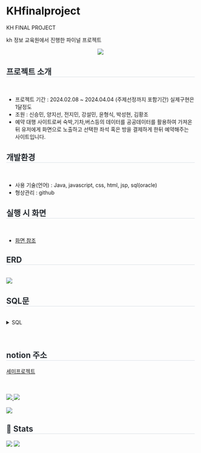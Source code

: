 # KHfinalproject
KH FINAL PROJECT

kh 정보 교육원에서 진행한 파이널 프로젝트


<div align= "center">
    <img src="https://capsule-render.vercel.app/api?type=waving&color=gradient&height=180&text=NOSHOW&animation=&fontColor=000000&fontSize=40" />
</div>
    <h2 style="border-bottom: 1px solid #d8dee4; color: #282d33;"> 프로젝트  소개 </h2> <br> 
     <ul>
         <li>프로젝트 기간 :  2024.02.08 ~ 2024.04.04 (주제선정까지 포함기간) 실제구현은 1달정도</li>
         <li>조원 : 신승민, 양지선, 전지민, 강설민, 윤형식, 박성현, 김황조</li>
         <li>예약 대행 사이트로써 숙박,기차,버스등의 데이터를 공공데이터를 활용하여 가져온뒤 유저에게 화면으로 노출하고 선택한 좌석 혹은 방을 결제하게 한뒤 예약해주는 사이트입니다.</li>
     </ul>
    <h2 style="border-bottom: 1px solid #d8dee4; color: #282d33;"> 개발환경 </h2> <br> 
     <ul>
         <li>사용 기술(언어) : Java, javascript, css, html, jsp, sql(oracle) </li>
         <li>형상관리 : github</li>
     </ul>
     <h2 style="border-bottom: 1px solid #d8dee4; color: #282d33;"> 실행 시 화면 </h2> <br> 
     <ul>
         <li><a href="https://amplified-success-14b.notion.site/65c6493152074601bf0f74df2003a6a6">화면 참조</a></li>
     </ul>
     <h2 style="border-bottom: 1px solid #d8dee4; color: #282d33;">ERD </h2> <br> 
     <img src="https://file.notion.so/f/f/9ea9ba60-1184-44bf-b0b7-c58d1b73dd6a/14f7529b-5941-4f9e-858a-1edc9ba656a3/Untitled.png?id=5c93140f-1f4f-4186-aae5-66ebdf4532e3&table=block&spaceId=9ea9ba60-1184-44bf-b0b7-c58d1b73dd6a&expirationTimestamp=1718344800000&signature=m45epEEmAAnvcBl_LTHG6_F4XII1BtXl2QIYAWZ9URI&downloadName=Untitled.png">
     <h2 style="border-bottom: 1px solid #d8dee4; color: #282d33;"> SQL문 </h2> <br>
     <details>
         <summary>
             SQL
         </summary>
     <pre>
         <code>
DROP TABLE BOARDLIKE;
DROP TABLE RANK;
DROP TABLE REPLY;
DROP TABLE REPORT;
DROP TABLE GAME;
DROP TABLE BOARD_IMG;
DROP TABLE BOARD;
DROP TABLE MEMBER;
DROP TABLE CATEGORY;


DROP SEQUENCE SEQ_BOARD_NO;
DROP SEQUENCE SEQ_MEMBER_NO;
DROP SEQUENCE SEQ_REPLY_NO;
DROP SEQUENCE SEQ_BOARD_IMG_NO;
DROP SEQUENCE SEQ_REPORT_NO;

----------------------테이블 생성 구문---------------------

CREATE TABLE "MEMBER" (
   "MEMBER_NO"   NUMBER PRIMARY KEY,
   "MEMBER_NAME"   VARCHAR2(20)      NOT NULL,
   "MEMBER_ID"   VARCHAR2(50)      NOT NULL,
   "MEMBER_EMAIL"   VARCHAR2(50)    NOT NULL,
   "MEMBER_PROFILE"   VARCHAR2(1000),
   "MEMBER_PW"   VARCHAR2(50)      NOT NULL,
   "MANAGER_YN"   CHAR(1)   DEFAULT 'N'   NOT NULL,
   "STATUS_YN"   CHAR(1)   DEFAULT 'N'   NOT NULL,
    "MEMBER_BIRTHDAY" VARCHAR2(12) NOT NULL
);

COMMENT ON COLUMN "MEMBER"."MEMBER_NO" IS '회원번호(시퀀스)';

COMMENT ON COLUMN "MEMBER"."MEMBER_NAME" IS '회원이름';

COMMENT ON COLUMN "MEMBER"."MEMBER_ID" IS '회원아이디';

COMMENT ON COLUMN "MEMBER"."MEMBER_EMAIL" IS '회원이메일';

COMMENT ON COLUMN "MEMBER"."MEMBER_PROFILE" IS '회원의 프로필 이미지 경로';

COMMENT ON COLUMN "MEMBER"."MEMBER_PW" IS '회원비밀번호';

COMMENT ON COLUMN "MEMBER"."MANAGER_YN" IS '관리자 여부 (기본N)';

COMMENT ON COLUMN "MEMBER"."STATUS_YN" IS '탈퇴여부(탈퇴Y, 미탈퇴N)';

COMMENT ON COLUMN "MEMBER"."MEMBER_BIRTHDAY" IS '회원생년월일';

CREATE TABLE "BOARD" (
   "BOARD_NO"   NUMBER   PRIMARY KEY,
   "BOARD_TITLE"   VARCHAR2(60)      NOT NULL,
   "BOARD_CONTENT"   VARCHAR2(4000)      NOT NULL,
   "BOARD_DATE"   DATE   DEFAULT SYSDATE   NOT NULL,
   "CATEGORY_NO"   NUMBER      NOT NULL,
   "MEMBER_NO"   NUMBER      NOT NULL,
    "BOARD_STATUS"   CHAR(1)   DEFAULT 'N'   NOT NULL
);

COMMENT ON COLUMN "BOARD"."BOARD_NO" IS '게시글번호(시퀀스)';

COMMENT ON COLUMN "BOARD"."BOARD_TITLE" IS '게시글 제목';

COMMENT ON COLUMN "BOARD"."BOARD_CONTENT" IS '게시글 내용';

COMMENT ON COLUMN "BOARD"."BOARD_DATE" IS '게시글 작성 일자';

COMMENT ON COLUMN "BOARD"."CATEGORY_NO" IS '번호(시퀀스)';

COMMENT ON COLUMN "BOARD"."MEMBER_NO" IS '회원번호(시퀀스)';

COMMENT ON COLUMN "BOARD"."BOARD_STATUS" IS '게시글 신고 상태 여부';

CREATE TABLE "REPLY" (
   "REPLY_NO"   NUMBER   PRIMARY KEY,
   "REPLY_CONTENT"   VARCHAR2(4000)      NOT NULL,
   "REPLY_DATE"   DATE   DEFAULT SYSDATE   NOT NULL,
   "BOARD_NO"   NUMBER      NOT NULL,
   "MEMBER_NO"   NUMBER      NOT NULL
);

COMMENT ON COLUMN "REPLY"."REPLY_NO" IS '댓글번호(시퀀스)';

COMMENT ON COLUMN "REPLY"."REPLY_CONTENT" IS '댓글내용';

COMMENT ON COLUMN "REPLY"."REPLY_DATE" IS '댓글(작성)등록일';

COMMENT ON COLUMN "REPLY"."BOARD_NO" IS '게시글번호(시퀀스)';

COMMENT ON COLUMN "REPLY"."MEMBER_NO" IS '회원번호(시퀀스)';



CREATE TABLE "GAME" (
   "GAME_NO"   NUMBER PRIMARY KEY,
   "GAME_NAME"   VARCHAR2(50)      NOT NULL,
    "GAME_IMG"   VARCHAR2(1000)      NULL
);

COMMENT ON COLUMN "GAME"."GAME_NO" IS '게임번호(시퀀스X)';

COMMENT ON COLUMN "GAME"."GAME_NAME" IS '게임이름';

COMMENT ON COLUMN "GAME"."GAME_IMG" IS '게임 이미지 경로';

CREATE TABLE "CATEGORY" (
   "CATEGORY_NO"   NUMBER      PRIMARY KEY,
   "CATEGORY_NAME"   VARCHAR2(50)      NOT NULL
);

COMMENT ON COLUMN "CATEGORY"."CATEGORY_NO" IS '번호(시퀀스)';

COMMENT ON COLUMN "CATEGORY"."CATEGORY_NAME" IS '카테고리이름';



CREATE TABLE "REPORT" (
   "REPORT_NO"   NUMBER      PRIMARY KEY,
   "REPORT_CONTENT"   VARCHAR2(4000)      NOT NULL,
   "REPORT_YN"   CHAR(1)   DEFAULT 'N'   NOT NULL,
   "BOARD_NO"   NUMBER      NOT NULL
   
);

COMMENT ON COLUMN "REPORT"."REPORT_NO" IS '신고번호(시퀀스)';

COMMENT ON COLUMN "REPORT"."REPORT_CONTENT" IS '신고된 내용';

COMMENT ON COLUMN "REPORT"."REPORT_YN" IS '신고처리여부(N:기본 , Y:반려)';

COMMENT ON COLUMN "REPORT"."BOARD_NO" IS '게시글번호(시퀀스)';




CREATE TABLE "BOARDLIKE" (
   "BOARD_NO"   NUMBER   ,
   "MEMBER_NO"   NUMBER   ,
    PRIMARY KEY("BOARD_NO","MEMBER_NO")
);

COMMENT ON COLUMN "BOARDLIKE"."BOARD_NO" IS '게시글번호(시퀀스)';

COMMENT ON COLUMN "BOARDLIKE"."MEMBER_NO" IS '회원번호(시퀀스)';



CREATE TABLE "RANK" (
   "SCORE"   NUMBER      NOT NULL,
   "MEMBER_NO"   NUMBER      NOT NULL,
   "GAME_NO"   NUMBER      NOT NULL,
    PRIMARY KEY("SCORE","MEMBER_NO","GAME_NO")
);


COMMENT ON COLUMN "RANK"."SCORE" IS '게임점수';

COMMENT ON COLUMN "RANK"."MEMBER_NO" IS '회원번호(시퀀스)';

COMMENT ON COLUMN "RANK"."GAME_NO" IS '게임번호(시퀀스X)';


CREATE TABLE "BOARD_IMG" (
   "IMAGE_NO"   NUMBER   PRIMARY KEY,
   "IMAGE_PATH"   VARCHAR2(1000),
   "BOARD_NO"   NUMBER      NOT NULL
);

COMMENT ON COLUMN "BOARD_IMG"."IMAGE_NO" IS '이미지번호(시퀀스)';

COMMENT ON COLUMN "BOARD_IMG"."IMAGE_PATH" IS '이미지경로';

COMMENT ON COLUMN "BOARD_IMG"."BOARD_NO" IS '게시글번호(시퀀스)';

-----------------제약 조건 생성 구문------------------

ALTER TABLE "BOARD" ADD CONSTRAINT "FK_CATEGORY_TO_BOARD_1" FOREIGN KEY ("CATEGORY_NO")
REFERENCES "CATEGORY" ("CATEGORY_NO");

ALTER TABLE "BOARD" ADD CONSTRAINT "FK_MEMBER_TO_BOARD_1" FOREIGN KEY ("MEMBER_NO")
REFERENCES "MEMBER" ("MEMBER_NO");

ALTER TABLE "REPLY" ADD CONSTRAINT "FK_BOARD_TO_REPLY_1" FOREIGN KEY ("BOARD_NO")
REFERENCES "BOARD" ("BOARD_NO");

ALTER TABLE "REPLY" ADD CONSTRAINT "FK_MEMBER_TO_REPLY_1" FOREIGN KEY ("MEMBER_NO")
REFERENCES "MEMBER" ("MEMBER_NO");

ALTER TABLE "REPORT" ADD CONSTRAINT "FK_BOARD_TO_REPORT_1" FOREIGN KEY ("BOARD_NO")
REFERENCES "BOARD" ("BOARD_NO");

ALTER TABLE "RANK" ADD CONSTRAINT "FK_MEMBER_TO_RANK_1" FOREIGN KEY ("MEMBER_NO")
REFERENCES "MEMBER" ("MEMBER_NO");

ALTER TABLE "RANK" ADD CONSTRAINT "FK_GAME_TO_RANK_1" FOREIGN KEY ("GAME_NO")
REFERENCES "GAME" ("GAME_NO");

ALTER TABLE "BOARDLIKE" ADD CONSTRAINT "FK_MEMBER_TO_BOARDLIKE" FOREIGN KEY ("MEMBER_NO")
REFERENCES "MEMBER" ("MEMBER_NO");

ALTER TABLE "BOARDLIKE" ADD CONSTRAINT "FK_BOARD_TO_BOARDLIKE" FOREIGN KEY ("BOARD_NO")
REFERENCES "BOARD" ("BOARD_NO");

ALTER TABLE "BOARD_IMG" ADD CONSTRAINT "FK_BOARD_TO_BOARD_IMG" FOREIGN KEY ("BOARD_NO")
REFERENCES "BOARD" ("BOARD_NO");

-- 시퀀스 생성

CREATE SEQUENCE SEQ_BOARD_NO NOCACHE; -- 게시판 시퀀스
CREATE SEQUENCE SEQ_MEMBER_NO NOCACHE; -- 회원 시퀀스
CREATE SEQUENCE SEQ_REPLY_NO NOCACHE; -- 댓글 시퀀스
CREATE SEQUENCE SEQ_BOARD_IMG_NO NOCACHE; -- 게시판 이미지 시퀀스
CREATE SEQUENCE SEQ_REPORT_NO NOCACHE; -- 신고 시퀀스

-- 게임
INSERT INTO GAME VALUES(1,'테트리스','https://png.pngtree.com/thumb_back/fw800/background/20230527/pngtree-tetris-wallpaper-hd-1080p-image_2693812.jpg');
INSERT INTO GAME VALUES(2,'스네이크','https://play-lh.googleusercontent.com/L9opLtUUqK0yOTq7uXTou1B4jyqf5Z_kTIG8CShM6tpsXLMTEjg5GVDzcnAO7GxOk9w7');
INSERT INTO GAME VALUES(3,'달팽이','https://image.cine21.com/resize/cine21/article/2013/0722/16_59_46__51ece6723e220[S800,800].jpg');
INSERT INTO GAME VALUES(4,'가위바위보','https://img1.daumcdn.net/thumb/R1280x0/?fname=http://t1.daumcdn.net/brunch/service/user/6Opp/image/nJtTUmhg2apMuSs8mJPK18enXEc.jpg');
INSERT INTO GAME VALUES(5,'업다운','https://upup.fm/images/logo.png');
INSERT INTO GAME VALUES(6,'숫자야구','https://static.indischool.com/images/users/65b5fe18ba01c21a7fd634d337a5d361/739321bf-37b9-49f8-8a2e-32d3aa6010c3.png');

-- 게시판 카테고리
INSERT INTO CATEGORY VALUES(1,'공지');
INSERT INTO CATEGORY VALUES(2,'게임');
INSERT INTO CATEGORY VALUES(3,'자유');
INSERT INTO CATEGORY VALUES(4,'QnA');

-- 관리자
INSERT INTO MEMBER VALUES(SEQ_MEMBER_NO.NEXTVAL,'관리자','admin01','test@naver.com',NULL,'pass01!','Y',DEFAULT,'2001-01-01');

SELECT * FROM MEMBER;

commit;
         </code>
     </pre>
</details>

<br>
<br>
 <h2 style="border-bottom: 1px solid #d8dee4; color: #282d33;"> notion 주소 </h2>
 <span><a href="https://amplified-success-14b.notion.site/8853f975f871414a852773459256657a">세미프로젝트</a></span>
 <br>
 <br>
 <br>
 <br>
    <div style="text-align: left;"> <a href=https://blog.naver.com/jimin10722> <img src="https://img.shields.io/badge/Naver-03C75A?style=for-the-badge&logo=Naver&logoColor=white&link=https://blog.naver.com/jimin10722"> </a>
         <a href=mailto:iamjimin0722@gmail.com> <img src="https://img.shields.io/badge/Gmail-EA4335?style=for-the-badge&logo=Gmail&logoColor=white&link=mailto:iamjimin0722@gmail.com"> </a>
          </div>  <br> 
    <div style="text-align: left;"> <a href="https://hits.seeyoufarm.com"> <img src="https://hits.seeyoufarm.com/api/count/incr/badge.svg?url=https%3A%2F%2Fgithub.com%2Fjimin1012%2F&count_bg=%23000000&title_bg=%23000000&icon=github.svg&icon_color=%23FFFFFF&title=GitHub&edge_flat=false"/></a>
       </div> 
    <div style="text-align: left;"> 
    <h2 style="border-bottom: 1px solid #d8dee4; color: #282d33;"> 🏅 Stats </h2> <div style="text-align: left;"> <img src="https://github-readme-stats.vercel.app/api?username=jimin1012&bg_color=180,000000,&title_color=000000&text_color=000000"
         /> <img src="https://github-readme-stats.vercel.app/api/top-langs/?username=jimin1012&layout=compact&bg_color=180,000000,&title_color=000000&text_color=000000"
          /> </div> 
    </div>
    

